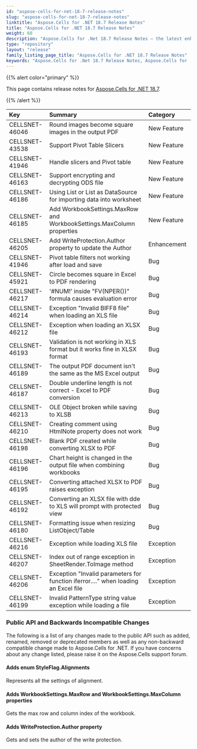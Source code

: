 ```yaml
---
id: "aspose-cells-for-net-18-7-release-notes"
slug: "aspose-cells-for-net-18-7-release-notes"
linktitle: "Aspose.Cells for .NET 18.7 Release Notes"
title: "Aspose.Cells for .NET 18.7 Release Notes"
weight: 60
description: "Aspose.Cells for .Net 18.7 Release Notes – the latest enhancements, new features, and fixes."
type: "repository"
layout: "release"
family_listing_page_title: "Aspose.Cells for .NET 18.7 Release Notes"
keywords: "Aspose.Cells for .Net 18.7 Release Notes, Aspose.Cells for .Net 18.7 updates and fixes"
---
```


{{% alert color="primary" %}} 

This page contains release notes for [Aspose.Cells for .NET 18.7](https://www.nuget.org/packages/Aspose.Cells/18.7.0).

{{% /alert %}} 

|**Key**|**Summary**|**Category**|
| :- | :- | :- |
|CELLSNET-46046|Round images become square images in the output PDF |New Feature |
|CELLSNET-43538|Support Pivot Table Slicers|New Feature |
|CELLSNET-41946|Handle slicers and Pivot table|New Feature |
|CELLSNET-46163|Support encrypting and decrypting ODS file |New Feature |
|CELLSNET-46186|Using List<dynamic> or List<ExpandoObject> as DataSource for importing data into worksheet|New Feature |
|CELLSNET-46185|Add WorkbookSettings.MaxRow and WorkbookSettings.MaxColumn properties |New Feature |
|CELLSNET-46205|Add WriteProtection.Author property to update the Author|Enhancement |
|CELLSNET-41946|Pivot table filters not working after load and save|Bug |
|CELLSNET-45921|Circle becomes square in Excel to PDF rendering|Bug |
|CELLSNET-46217|'#NUM!' inside "FV(NPER())" formula causes evaluation error|Bug |
|CELLSNET-46214|Exception "Invalid BIFF8 file" when loading an XLS file|Bug |
|CELLSNET-46212|Exception when loading an XLSX file|Bug |
|CELLSNET-46193|Validation is not working in XLS format but it works fine in XLSX format|Bug |
|CELLSNET-46189|The output PDF document isn't the same as the MS Excel output|Bug |
|CELLSNET-46187|Double underline length is not correct - Excel to PDF conversion|Bug |
|CELLSNET-46213|OLE Object broken while saving to XLSB|Bug |
|CELLSNET-46210|Creating comment using HtmlNote property does not work|Bug |
|CELLSNET-46198|Blank PDF created while converting XLSX to PDF|Bug |
|CELLSNET-46196|Chart height is changed in the output file when combining workbooks|Bug |
|CELLSNET-46195|Converting attached XLSX to PDF raises exception|Bug |
|CELLSNET-46192|Converting an XLSX file with dde to XLS will prompt with protected view|Bug |
|CELLSNET-46180|Formatting issue when resizing ListObject/Table|Bug |
|CELLSNET-46216|Exception while loading XLS file|Exception |
|CELLSNET-46207|Index out of range exception in SheetRender.ToImage method|Exception |
|CELLSNET-46206|Exception "Invalid parameters for function iferror...." when loading an Excel file|Exception |
|CELLSNET-46199|Invalid PatternType string value exception while loading a file|Exception |
### **Public API and Backwards Incompatible Changes**
The following is a list of any changes made to the public API such as added, renamed, removed or deprecated members as well as any non-backward compatible change made to Aspose.Cells for .NET. If you have concerns about any change listed, please raise it on the Aspose.Cells support forum.
#### **Adds enum StyleFlag.Alignments**
Represents all the settings of alignment.
#### **Adds WorkbookSettings.MaxRow and WorkbookSettings.MaxColumn properties**
Gets the max row and column index of the workbook.
#### **Adds WriteProtection.Author property**
Gets and sets the author of the write protection.
